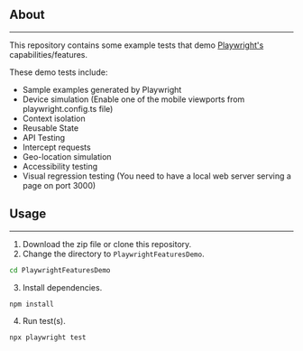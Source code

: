 ## About
---------------------------
This repository contains some example tests that demo [Playwright's](https://playwright.dev) capabilities/features.

These demo tests include:
- Sample examples generated by Playwright
- Device simulation (Enable one of the mobile viewports from playwright.config.ts file)
- Context isolation
- Reusable State
- API Testing
- Intercept requests
- Geo-location simulation
- Accessibility testing
- Visual regression testing (You need to have a local web server serving a page on port 3000)

## Usage
---------------------------

1. Download the zip file or clone this repository.
2. Change the directory to `PlaywrightFeaturesDemo`.
```sh
cd PlaywrightFeaturesDemo
```
3. Install dependencies.
```sh
npm install
```
4. Run test(s).
```sh
npx playwright test
```
